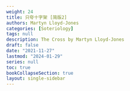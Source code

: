 ```yaml
---
weight: 24
title: 只夸十字架 [简版2]
authors: Martyn Lloyd-Jones
categories: [Soteriology]
tags: null
description: The Cross by Martyn Lloyd-Jones
draft: false
date: "2021-11-27"
lastmod: "2024-01-29"
series: null
toc: true
bookCollapseSection: true
layout: single-sidebar
---
```


